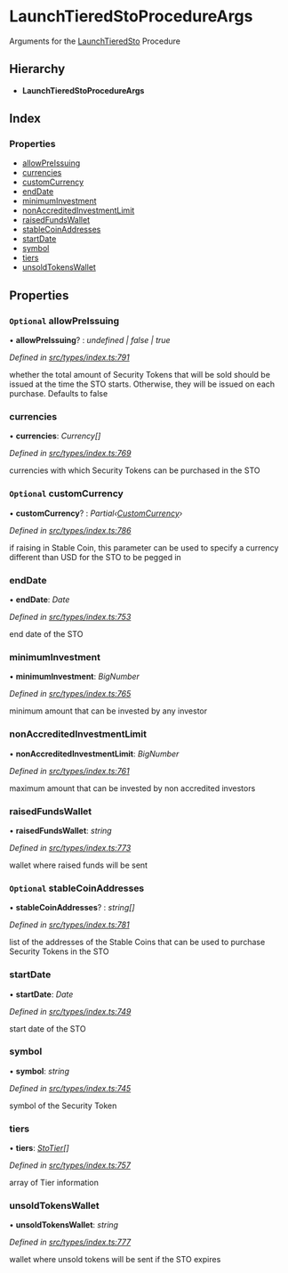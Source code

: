 # LaunchTieredStoProcedureArgs

Arguments for the [LaunchTieredSto]() Procedure

## Hierarchy

* **LaunchTieredStoProcedureArgs**

## Index

### Properties

* [allowPreIssuing]()
* [currencies]()
* [customCurrency]()
* [endDate]()
* [minimumInvestment]()
* [nonAccreditedInvestmentLimit]()
* [raisedFundsWallet]()
* [stableCoinAddresses]()
* [startDate]()
* [symbol]()
* [tiers]()
* [unsoldTokensWallet]()

## Properties

### `Optional` allowPreIssuing

• **allowPreIssuing**? : _undefined \| false \| true_

_Defined in_ [_src/types/index.ts:791_](https://github.com/PolymathNetwork/polymath-sdk/blob/550676f/src/types/index.ts#L791)

whether the total amount of Security Tokens that will be sold should be issued at the time the STO starts. Otherwise, they will be issued on each purchase. Defaults to false

### currencies

• **currencies**: _Currency\[\]_

_Defined in_ [_src/types/index.ts:769_](https://github.com/PolymathNetwork/polymath-sdk/blob/550676f/src/types/index.ts#L769)

currencies with which Security Tokens can be purchased in the STO

### `Optional` customCurrency

• **customCurrency**? : _Partial‹_[_CustomCurrency_]()_›_

_Defined in_ [_src/types/index.ts:786_](https://github.com/PolymathNetwork/polymath-sdk/blob/550676f/src/types/index.ts#L786)

if raising in Stable Coin, this parameter can be used to specify a currency different than USD for the STO to be pegged in

### endDate

• **endDate**: _Date_

_Defined in_ [_src/types/index.ts:753_](https://github.com/PolymathNetwork/polymath-sdk/blob/550676f/src/types/index.ts#L753)

end date of the STO

### minimumInvestment

• **minimumInvestment**: _BigNumber_

_Defined in_ [_src/types/index.ts:765_](https://github.com/PolymathNetwork/polymath-sdk/blob/550676f/src/types/index.ts#L765)

minimum amount that can be invested by any investor

### nonAccreditedInvestmentLimit

• **nonAccreditedInvestmentLimit**: _BigNumber_

_Defined in_ [_src/types/index.ts:761_](https://github.com/PolymathNetwork/polymath-sdk/blob/550676f/src/types/index.ts#L761)

maximum amount that can be invested by non accredited investors

### raisedFundsWallet

• **raisedFundsWallet**: _string_

_Defined in_ [_src/types/index.ts:773_](https://github.com/PolymathNetwork/polymath-sdk/blob/550676f/src/types/index.ts#L773)

wallet where raised funds will be sent

### `Optional` stableCoinAddresses

• **stableCoinAddresses**? : _string\[\]_

_Defined in_ [_src/types/index.ts:781_](https://github.com/PolymathNetwork/polymath-sdk/blob/550676f/src/types/index.ts#L781)

list of the addresses of the Stable Coins that can be used to purchase Security Tokens in the STO

### startDate

• **startDate**: _Date_

_Defined in_ [_src/types/index.ts:749_](https://github.com/PolymathNetwork/polymath-sdk/blob/550676f/src/types/index.ts#L749)

start date of the STO

### symbol

• **symbol**: _string_

_Defined in_ [_src/types/index.ts:745_](https://github.com/PolymathNetwork/polymath-sdk/blob/550676f/src/types/index.ts#L745)

symbol of the Security Token

### tiers

• **tiers**: [_StoTier_]()_\[\]_

_Defined in_ [_src/types/index.ts:757_](https://github.com/PolymathNetwork/polymath-sdk/blob/550676f/src/types/index.ts#L757)

array of Tier information

### unsoldTokensWallet

• **unsoldTokensWallet**: _string_

_Defined in_ [_src/types/index.ts:777_](https://github.com/PolymathNetwork/polymath-sdk/blob/550676f/src/types/index.ts#L777)

wallet where unsold tokens will be sent if the STO expires

